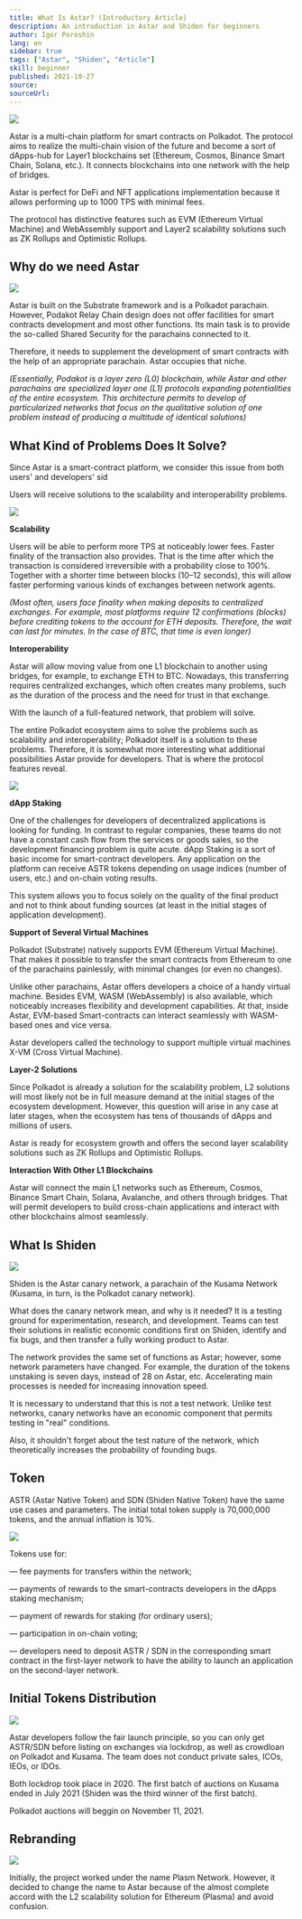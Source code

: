 ```yaml
---
title: What Is Astar? (Introductory Article)
description: An introduction in Astar and Shiden for beginners
author: Igor Poroshin
lang: en
sidebar: true
tags: ["Astar", "Shiden", "Article"]
skill: beginner
published: 2021-10-27
source: 
sourceUrl: 
---
```

![](./Astar.jpeg)

Astar is a multi-chain platform for smart contracts on Polkadot. The protocol aims to realize the multi-chain vision of the future and become a sort of dApps-hub for Layer1 blockchains set (Ethereum, Cosmos, Binance Smart Chain, Solana, etc.). It connects blockchains into one network with the help of bridges.

Astar is perfect for DeFi and NFT applications implementation because it allows performing up to 1000 TPS with minimal fees.

The protocol has distinctive features such as EVM (Ethereum Virtual Machine) and WebAssembly support and Layer2 scalability solutions such as ZK Rollups and Optimistic Rollups.

## Why do we need Astar

![](./why_do_we_need_Astar.png)

Astar is built on the Substrate framework and is a Polkadot parachain. However, Podakot Relay Chain design does not offer facilities for smart contracts development and most other functions. Its main task is to provide the so-called Shared Security for the parachains connected to it.

Therefore, it needs to supplement the development of smart contracts with the help of an appropriate parachain. Astar occupies that niche.

_(Essentially, Podakot is a layer zero (L0) blockchain, while Astar and other parachains are specialized layer one (L1) protocols expanding potentialities of the entire ecosystem. This architecture permits to develop of particularized networks that focus on the qualitative solution of one problem instead of producing a multitude of identical solutions)_

## What Kind of Problems Does It Solve?

Since Astar is a smart-contract platform, we consider this issue from both users&#39; and developers&#39; sid

Users will receive solutions to the scalability and interoperability problems.

![](./problems_users.png)

**Scalability**

Users will be able to perform more TPS at noticeably lower fees. Faster finality of the transaction also provides. That is the time after which the transaction is considered irreversible with a probability close to 100%. Together with a shorter time between blocks (10–12 seconds), this will allow faster performing various kinds of exchanges between network agents.

_(Most often, users face finality when making deposits to centralized exchanges. For example, most platforms require 12 confirmations (blocks) before crediting tokens to the account for ETH deposits. Therefore, the wait can last for minutes. In the case of BTC, that time is even longer)_

**Interoperability**

Astar will allow moving value from one L1 blockchain to another using bridges, for example, to exchange ETH to BTC. Nowadays, this transferring requires centralized exchanges, which often creates many problems, such as the duration of the process and the need for trust in that exchange.

With the launch of a full-featured network, that problem will solve.

The entire Polkadot ecosystem aims to solve the problems such as scalability and interoperability; Polkadot itself is a solution to these problems. Therefore, it is somewhat more interesting what additional possibilities Astar provide for developers. That is where the protocol features reveal.

![](./problems_devs.png)

**dApp Staking**

One of the challenges for developers of decentralized applications is looking for funding. In contrast to regular companies, these teams do not have a constant cash flow from the services or goods sales, so the development financing problem is quite acute. dApp Staking is a sort of basic income for smart-contract developers. Any application on the platform can receive ASTR tokens depending on usage indices (number of users, etc.) and on-chain voting results.

This system allows you to focus solely on the quality of the final product and not to think about funding sources (at least in the initial stages of application development).

**Support of Several Virtual Machines**

Polkadot (Substrate) natively supports EVM (Ethereum Virtual Machine). That makes it possible to transfer the smart contracts from Ethereum to one of the parachains painlessly, with minimal changes (or even no changes).

Unlike other parachains, Astar offers developers a choice of a handy virtual machine. Besides EVM, WASM (WebAssembly) is also available, which noticeably increases flexibility and development capabilities. At that, inside Astar, EVM-based Smart-contracts can interact seamlessly with WASM-based ones and vice versa.

Astar developers called the technology to support multiple virtual machines X-VM (Cross Virtual Machine).

**Layer-2 Solutions**

Since Polkadot is already a solution for the scalability problem, L2 solutions will most likely not be in full measure demand at the initial stages of the ecosystem development. However, this question will arise in any case at later stages, when the ecosystem has tens of thousands of dApps and millions of users.

Astar is ready for ecosystem growth and offers the second layer scalability solutions such as ZK Rollups and Optimistic Rollups.

**Interaction With Other L1 Blockchains**

Astar will connect the main L1 networks such as Ethereum, Cosmos, Binance Smart Chain, Solana, Avalanche, and others through bridges. That will permit developers to build cross-chain applications and interact with other blockchains almost seamlessly.

## What Is Shiden

![](./Shiden.jpeg)

Shiden is the Astar canary network, a parachain of the Kusama Network (Kusama, in turn, is the Polkadot canary network).

What does the canary network mean, and why is it needed? It is a testing ground for experimentation, research, and development. Teams can test their solutions in realistic economic conditions first on Shiden, identify and fix bugs, and then transfer a fully working product to Astar.

The network provides the same set of functions as Astar; however, some network parameters have changed. For example, the duration of the tokens unstaking is seven days, instead of 28 on Astar, etc. Accelerating main processes is needed for increasing innovation speed.

It is necessary to understand that this is not a test network. Unlike test networks, canary networks have an economic component that permits testing in &quot;real&quot; conditions.

Also, it shouldn&#39;t forget about the test nature of the network, which theoretically increases the probability of founding bugs.

## Token

ASTR (Astar Native Token) and SDN (Shiden Native Token) have the same use cases and parameters. The initial total token supply is 70,000,000 tokens, and the annual inflation is 10%.

![](./Token.png)

Tokens use for:

— fee payments for transfers within the network;

— payments of rewards to the smart-contracts developers in the dApps staking mechanism;

— payment of rewards for staking (for ordinary users);

— participation in on-chain voting;

— developers need to deposit ASTR / SDN in the corresponding smart contract in the first-layer network to have the ability to launch an application on the second-layer network.

## Initial Tokens Distribution

![](./Distribution.png)

Astar developers follow the fair launch principle, so you can only get ASTR/SDN before listing on exchanges via lockdrop, as well as crowdloan on Polkadot and Kusama. The team does not conduct private sales, ICOs, IEOs, or IDOs.

Both lockdrop took place in 2020. The first batch of auctions on Kusama ended in July 2021 (Shiden was the third winner of the first batch).

Polkadot auctions will beggin on November 11,  2021.

## Rebranding

![](./Rebranding.png)

Initially, the project worked under the name Plasm Network. However, it decided to change the name to Astar because of the almost complete accord with the L2 scalability solution for Ethereum (Plasma) and avoid confusion.
